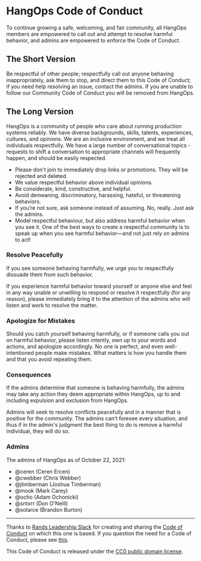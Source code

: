 # HangOps Code of Conduct

To continue growing a safe, welcoming, and fair community, all HangOps members are empowered to call out and attempt to resolve harmful behavior, and admins are empowered to enforce the Code of Conduct.

## The Short Version

Be respectful of other people; respectfully call out anyone behaving inappropriately, ask them to stop, and direct them to this Code of Conduct; if you need help resolving an issue, contact the admins. If you are unable to follow our Community Code of Conduct you will be removed from HangOps.

## The Long Version

HangOps is a community of people who care about running production systems reliably. We have diverse backgrounds, skills, talents, experiences, cultures, and opinions. We are an inclusive environment, and we treat all individuals respectfully. We have a large number of conversational topics - requests to shift a conversation to appropriate channels will frequently happen, and should be easily respected.

* Please don't join to immediately drop links or promotions. They will be rejected and deleted. 
* We value respectful behavior above individual opinions.
* Be considerate, kind, constructive, and helpful.
* Avoid demeaning, discriminatory, harassing, hateful, or threatening behaviors.
* If you’re not sure, ask someone instead of assuming. No, really. Just ask the admins.
* Model respectful behaviour, but also address harmful behavior when you see it. One of the best ways to create a respectful community is to speak up when you see harmful behavior—and not just rely on admins to act!

### Resolve Peacefully

If you see someone behaving harmfully, we urge you to respectfully dissuade them from such behavior.

If you experience harmful behavior toward yourself or anyone else and feel in any way unable or unwilling to respond or resolve it respectfully (for any reason), please immediately bring it to the attention of the admins who will listen and work to resolve the matter.

### Apologize for Mistakes

Should you catch yourself behaving harmfully, or if someone calls you out on harmful behavior, please listen intently, own up to your words and actions, and apologize accordingly. No one is perfect, and even well-intentioned people make mistakes. What matters is how you handle them and that you avoid repeating them.

### Consequences

If the admins determine that someone is behaving harmfully, the admins may take any action they deem appropriate within HangOps, up to and including expulsion and exclusion from HangOps.

Admins will seek to resolve conflicts peacefully and in a manner that is positive for the community. The admins can’t foresee every situation, and thus if in the admin's judgment the best thing to do is remove a harmful individual, they will do so.

### Admins

The admins of HangOps as of October 22, 2021:

* @ceren (Ceren Ercen)
* @cwebber (Chris Webber)
* @jtimberman (Joshua Timberman)
* @mook (Mark Carey)
* @ocho (Adam Ochonicki)
* @sntxrr (Don O'Neill)
* @solarce (Brandon Burton)

---

Thanks to [Rands Leadership Slack](http://randsinrepose.com/welcome-to-rands-leadership-slack/) for creating and sharing the [Code of Conduct](https://github.com/randsleadershipslack/documents-and-resources/blob/master/code-of-conduct.md) on which this one is based. If you question the need for a Code of Conduct, please see [this](http://indiewebcamp.com/code-of-conduct-why).

This Code of Conduct is released under the [CC0 public domain license](https://creativecommons.org/publicdomain/zero/1.0/).
